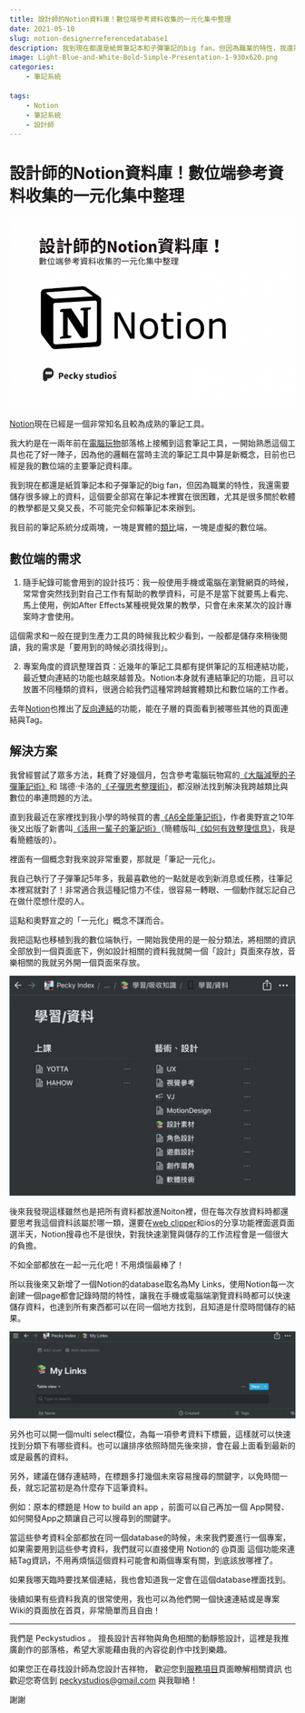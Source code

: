 ```yaml
---
title: 設計師的Notion資料庫！數位端參考資料收集的一元化集中整理
date: 2021-05-10
slug: notion-designerreferencedatabase1
description: 我到現在都還是紙質筆記本和子彈筆記的big fan，但因為職業的特性，我還需要儲存很多線上的資料，這個要全部寫在筆記本裡實在很困難，尤其是很多關於軟體的教學都是又臭又長，不可能完全仰賴筆記本來辦到。
image: Light-Blue-and-White-Bold-Simple-Presentation-1-930x620.png
categories:
    - 筆記系統

tags:
    - Notion
    - 筆記系統
    - 設計師
---
```



# 設計師的Notion資料庫！數位端參考資料收集的一元化集中整理


![設計師的Notion資料庫！數位端參考資料收集的集中整理](Light-Blue-and-White-Bold-Simple-Presentation-1-930x620.png)

[Notion](https://notion.so)現在已經是一個非常知名且較為成熟的筆記工具。

我大約是在一兩年前在[電腦玩物](https://www.playpcesor.com/)部落格上接觸到這套筆記工具，一開始熟悉這個工具也花了好一陣子，因為他的邏輯在當時主流的筆記工具中算是新概念，目前也已經是我的數位端的主要筆記資料庫。

我到現在都還是紙質筆記本和子彈筆記的big fan，但因為職業的特性，我還需要儲存很多線上的資料，這個要全部寫在筆記本裡實在很困難，尤其是很多關於軟體的教學都是又臭又長，不可能完全仰賴筆記本來辦到。

我目前的筆記系統分成兩塊，一塊是實體的[類比](https://nkust.gitbook.io/csx/untitled)端，一塊是虛擬的數位端。

## 數位端的需求

1.  隨手紀錄可能會用到的設計技巧：我一般使用手機或電腦在瀏覽網頁的時候，常常會突然找到對自己工作有幫助的教學資料，可是不是當下就要馬上看完、馬上使用，例如After Effects某種視覺效果的教學，只會在未來某次的設計專案時才會使用。

這個需求和一般在提到生產力工具的時候我比較少看到，一般都是儲存來稍後閱讀，我的需求是「要用到的時候必須找得到」。

2.  專案角度的資訊整理首頁：近幾年的筆記工具都有提供筆記的互相連結功能，最近雙向連結的功能也越來越普及。Notion本身就有連結筆記的功能，且可以放置不同種類的資料，很適合給我們這種常跨越實體類比和數位端的工作者。

去年[Notion](https://peckyhsieh.com/802/notion-designerreferencedatabase1/notion.so)也推出了[反向連結](https://www.playpcesor.com/2020/09/notion.html)的功能，能在子層的頁面看到被哪些其他的頁面連結與Tag。

## 解決方案

我曾經嘗試了眾多方法，耗費了好幾個月，包含參考電腦玩物寫的[《大腦減壓的子彈筆記術》](https://product.mchannles.com/2od-2?uid1=blog)和 瑞德‧卡洛的[《子彈思考整理術》](https://adcenter.conn.tw/2od-P?uid1=blog)，都沒辦法找到解決我跨越類比與數位的串連問題的方法。

直到我最近在家裡找到我小學的時候買的書[《A6全能筆記術》](https://www1.gamepark.com.tw/2od-a?uid1=blog)，作者奧野宣之10年後又出版了新書叫[《活用一輩子的筆記術》](https://www1.oeya.com.tw/2od-d?uid1=blog)（簡體版叫[《如何有效整理信息》](https://iorange.biz/2od-e?uid1=blog)，我是看簡體版的）。

裡面有一個概念對我來說非常重要，那就是「筆記一元化」。

我自己執行了子彈筆記5年多，我最喜歡他的一點就是收到新消息或任務，往筆記本裡寫就對了！非常適合我這種記憶力不佳，很容易一轉眼、一個動作就忘記自己在做什麼想什麼的人。

這點和奧野宣之的「一元化」概念不謀而合。

我把這點也移植到我的數位端執行，一開始我使用的是一般分類法，將相關的資訊全部放到一個頁面底下，例如設計相關的資料我就開一個「設計」頁面來存放，音樂相關的我就另外開一個頁面來存放。

![](照片-2021年5月7日-下午62607-1024x786.jpg)

後來我發現這樣雖然也是把所有資料都放進Noiton裡，但在每次存放資料時都還要思考我這個資料該屬於哪一類，還要在[web clipper](https://www.notion.so/web-clipper)和ios的分享功能裡面選頁面選半天，Notion搜尋也不是很快，對我快速瀏覽與儲存的工作流程會是一個很大的負擔。

不如全部都放在一起一元化吧！不用煩惱最棒了！

所以我後來又新增了一個Notion的database取名為My Links，使用Notion每一次創建一個page都會記錄時間的特性，讓我在手機或電腦端瀏覽資料時都可以快速儲存資料，也達到所有東西都可以在同一個地方找到，且知道是什麼時間儲存的結果。  

![](照片-2021年5月7日-下午62539-1024x311.jpg)

另外也可以開一個multi select欄位，為每一項參考資料下標籤，這樣就可以快速找到分類下有哪些資料。也可以讓排序依照時間先後來排，會在最上面看到最新的或是最舊的資料。

另外，建議在儲存連結時，在標題多打幾個未來容易搜尋的關鍵字，以免時間一長，就忘記當初是為什麼存下這筆資料。

例如：原本的標題是 How to build an app ，前面可以自己再加一個 App開發、如何開發App之類讓自己可以搜尋到的關鍵字。

當這些參考資料全部都放在同一個database的時候，未來我們要進行一個專案，如果需要用到這些參考資料，我們就可以直接使用 Notion的 @頁面 這個功能來連結Tag資訊，不用再煩惱這個資料可能會和兩個專案有關，到底該放哪裡了。

如果我哪天臨時要找某個連結，我也會知道我一定會在這個database裡面找到。

後續如果有些資料我真的很常使用，我也可以為他們開一個快速連結或是專案Wiki的頁面放在首頁，非常簡單而且自由！


---

我們是 Peckystudios 。
擅長設計吉祥物與角色相關的動靜態設計，這裡是我推廣創作的部落格，希望大家能藉由我的內容從創作中找到樂趣。

如果您正在尋找設計師為您設計吉祥物，
歡迎您到[服務項目](https://peckyhsieh.wixsite.com/peckystudiosservice)頁面瞭解相關資訊
也歡迎您寄信到 peckystudios@gmail.com 與我聯絡！

謝謝